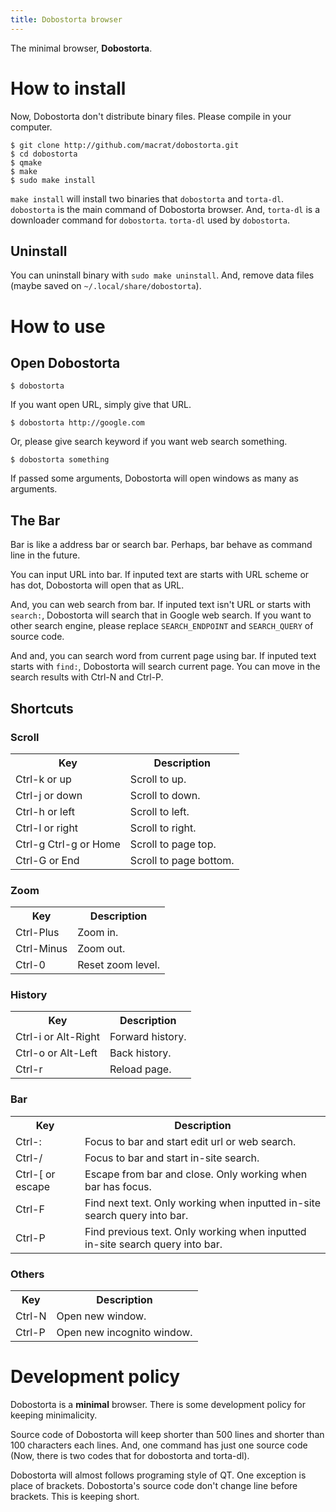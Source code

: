 ```yaml
---
title: Dobostorta browser
---
```


The minimal browser, **Dobostorta**.

# How to install
Now, Dobostorta don't distribute binary files. Please compile in your computer.
```
$ git clone http://github.com/macrat/dobostorta.git
$ cd dobostorta
$ qmake
$ make
$ sudo make install
```

`make install` will install two binaries that `dobostorta` and `torta-dl`.
`dobostorta` is the main command of Dobostorta browser.
And, `torta-dl` is a downloader command for `dobostorta`. `torta-dl` used by `dobostorta`.

## Uninstall
You can uninstall binary with `sudo make uninstall`.
And, remove data files (maybe saved on `~/.local/share/dobostorta`).

# How to use
## Open Dobostorta
```
$ dobostorta
```

If you want open URL, simply give that URL.
```
$ dobostorta http://google.com
```

Or, please give search keyword if you want web search something.
```
$ dobostorta something
```

If passed some arguments, Dobostorta will open windows as many as arguments.

## The Bar
Bar is like a address bar or search bar. Perhaps, bar behave as command line in the future.

You can input URL into bar.
If inputed text are starts with URL scheme or has dot, Dobostorta will open that as URL.

And, you can web search from bar.
If inputed text isn't URL or starts with `search:`, Dobostorta will search that in Google web search.
If you want to other search engine, please replace `SEARCH_ENDPOINT` and `SEARCH_QUERY` of source code.

And and, you can search word from current page using bar.
If inputed text starts with `find:`, Dobostorta will search current page.
You can move in the search results with Ctrl-N and Ctrl-P.

## Shortcuts
### Scroll
<table>
<tr><th>Key</th><th>Description</th></tr>
<tr><td>Ctrl-k or up</td><td>Scroll to up. </td></tr>
<tr><td>Ctrl-j or down</td><td>Scroll to down.</td></tr>
<tr><td>Ctrl-h or left</td><td>Scroll to left.</td></tr>
<tr><td>Ctrl-l or right</td><td>Scroll to right.</td></tr>
<tr><td>Ctrl-g Ctrl-g or Home</td><td>Scroll to page top.</td></tr>
<tr><td>Ctrl-G or End</td><td>Scroll to page bottom.</td></tr>
</table>

### Zoom
<table>
<tr><th>Key</th><th>Description</th></tr>
<tr><td>Ctrl-Plus</td><td>Zoom in.</td></tr>
<tr><td>Ctrl-Minus</td><td>Zoom out.</td></tr>
<tr><td>Ctrl-0</td><td>Reset zoom level.</td></tr>
</table>

### History
<table>
<tr><th>Key</th><th>Description</th></tr>
<tr><td>Ctrl-i or Alt-Right</td><td>Forward history.</td></tr>
<tr><td>Ctrl-o or Alt-Left</td><td>Back history.</td></tr>
<tr><td>Ctrl-r</td><td>Reload page.</td></tr>
</table>

### Bar
<table>
<tr><th>Key</th><th>Description</th></tr>
<tr><td>Ctrl-:</td><td>Focus to bar and start edit url or web search.</td></tr>
<tr><td>Ctrl-/</td><td>Focus to bar and start in-site search.</td></tr>
<tr><td>Ctrl-[ or escape</td><td>Escape from bar and close. Only working when bar has focus.</td></tr>
<tr><td>Ctrl-F</td><td>Find next text. Only working when inputted in-site search query into bar.</td></tr>
<tr><td>Ctrl-P</td><td>Find previous text. Only working when inputted in-site search query into bar.</td></tr>
</table>

### Others
<table>
<tr><th>Key</th><th>Description</th></tr>
<tr><td>Ctrl-N</td><td>Open new window.</td></tr>
<tr><td>Ctrl-P</td><td>Open new incognito window.</td></tr>
</table>

# Development policy
Dobostorta is a **minimal** browser.
There is some development policy for keeping minimalicity.

Source code of Dobostorta will keep shorter than 500 lines and shorter than 100 characters each lines.
And, one command has just one source code (Now, there is two codes that for dobostorta and torta-dl).

Dobostorta will almost follows programing style of QT.
One exception is place of brackets. Dobostorta's source code don't change line before brackets. This is keeping short.
